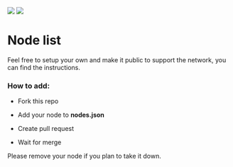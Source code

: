<p>
<a href="https://chat.kryptokrona.se"><img src="https://img.shields.io/discord/562673808582901793?label=Discord&logo=Discord&logoColor=white&style=plastic"></a>
<a href="https://twitter.com/kryptokrona"><img src="https://img.shields.io/twitter/follow/kryptokrona?style=social"></a>
</p>

# Node list

Feel free to setup your own and make it public to support the network, you can find the instructions.


### How to add:

- Fork this repo

- Add your node to **nodes.json**

- Create pull request
- Wait for merge

Please remove your node if you plan to take it down.

